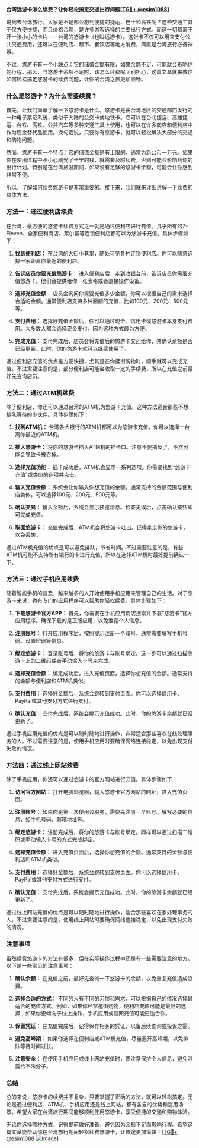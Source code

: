 **台湾远游卡怎么续费？让你轻松搞定交通出行问题[[TG💪+ @esim1088](https://t.me/s/esim1088)]**

说到去台湾旅行，大家是不是都会想到便捷的捷运、巴士和高铁呢？这些交通工具不仅方便快捷，而且价格合理，是许多游客选择的主要出行方式。而这一切都离不开一张小小的卡片——台湾的悠游卡（也叫远游卡）。这张卡不仅可以用来支付公共交通费用，还可以在便利店、超市、餐饮店等地方消费，简直是台湾旅行必备神器。

不过，悠游卡有一个小缺点：它的储值金额有限，如果余额不足，可能就会影响你的行程。那么，当悠游卡余额不足时，该怎么续费呢？别担心，这篇文章就来教你如何轻松搞定悠游卡的续费问题，让你的台湾之旅更加顺畅。

### **什么是悠游卡？为什么需要续费？**

首先，让我们简单了解一下悠游卡是什么。悠游卡是由台湾地区的交通部门发行的一种电子票证系统，类似于大陆的公交卡或地铁卡。它可以在台北捷运、高雄捷运、台铁、高铁、公共汽车等多种交通工具上使用，也可以在许多商店和便利店中作为现金替代品使用。换句话说，只要你有悠游卡，就可以轻松解决大部分的交通和购物问题。

然而，悠游卡有一个特点：它的储值金额是有上限的，通常为新台币一万元。如果你在使用过程中不小心刷光了卡里的钱，就需要及时续费，否则可能会影响到你的出行计划。特别是在台湾旅游期间，如果没有足够的悠游卡余额，可能会让你感到非常不便。

所以，了解如何续费悠游卡是非常重要的。接下来，我们就来详细讲解一下续费的具体方法。

### **方法一：通过便利店续费**

在台湾，最方便的悠游卡续费方式之一就是通过便利店进行充值。几乎所有的7-Eleven、全家便利商店、莱尔富等连锁便利店都可以为悠游卡充值。具体步骤如下：

1. **找到便利店：** 在台湾的大街小巷里，随处可见各种连锁便利店。你可以随意选择一家距离你最近的便利店。
   
2. **告诉店员你要充值悠游卡：** 进入便利店后，走到收银台前，告诉店员你需要充值悠游卡。他们会提供给你一张表格或者直接操作设备。

3. **选择充值金额：** 店员会询问你需要充值多少金额，你可以根据自己的需求选择合适的金额。通常便利店支持多种面额的充值，比如100元、200元、500元等。

4. **支付费用：** 选择好充值金额后，你可以通过现金、信用卡或悠游卡本身支付费用。大多数人都会选择现金支付，因为这种方式最为方便。

5. **完成充值：** 支付完成后，店员会将充值后的悠游卡交还给你，并确认余额是否已经更新。此时，你的悠游卡就可以继续使用了。

通过便利店充值的优点是方便快捷，尤其是在你逛街购物时，顺手就可以完成充值。不过需要注意的是，部分便利店可能会收取一定的手续费，所以在充值之前最好先咨询店员。

### **方法二：通过ATM机续费**

除了便利店，你还可以通过台湾的ATM机为悠游卡充值。这种方法适合那些不想排队等待的小伙伴。具体步骤如下：

1. **找到ATM机：** 台湾各大银行的ATM机都可以为悠游卡充值。你可以选择一台离你最近的ATM机。

2. **插入悠游卡：** 将你的悠游卡插入ATM机的插卡口。注意不要插反了，不然可能会导致卡被吞掉。

3. **选择充值功能：** 插卡成功后，ATM机会显示一系列选项。你需要找到“悠游卡充值”或类似的选项并点击。

4. **输入充值金额：** 系统会让你输入你想充值的金额。通常支持的金额范围与便利店类似，可以选择100元、200元、500元等。

5. **确认交易：** 输入金额后，系统会显示预览信息。检查无误后，点击确认按钮即可完成充值。

6. **取回悠游卡：** 充值完成后，ATM机会将悠游卡吐出。记得拿走你的悠游卡，以免丢失。

通过ATM机充值的优点是可以避免排队，节省时间。不过需要注意的是，有些ATM机可能不支持所有银行的卡进行充值，所以在选择ATM机时最好提前确认一下。

### **方法三：通过手机应用续费**

随着智能手机的普及，越来越多的人开始使用手机应用来管理自己的生活。对于悠游卡来说，也有专门的应用程序可以帮助你轻松续费。具体步骤如下：

1. **下载悠游卡官方APP：** 首先，你需要在手机应用商店搜索并下载“悠游卡”官方应用程序。确保下载的是正版应用，以免泄露个人信息。

2. **注册账号：** 打开应用程序后，按照提示注册一个账号。通常需要填写手机号码、设置密码等信息。

3. **绑定悠游卡：** 登录账号后，将你的悠游卡与账号绑定。这一步可以通过扫描悠游卡上的二维码或者手动输入卡号来完成。

4. **选择充值金额：** 绑定成功后，进入充值页面，选择你想充值的金额。通常支持的金额与便利店和ATM机类似。

5. **支付费用：** 选择好金额后，系统会跳转到支付页面。你可以选择信用卡、PayPal或其他支付方式进行支付。

6. **确认充值：** 支付完成后，系统会提示充值成功。此时，你的悠游卡余额就已经更新了。

通过手机应用充值的优点是可以随时随地进行操作，非常适合那些喜欢在线处理事务的人。不过需要注意的是，使用手机应用时要确保网络连接稳定，以免出现支付失败的情况。

### **方法四：通过线上网站续费**

除了手机应用，你还可以通过悠游卡的官方网站进行充值。具体步骤如下：

1. **访问官方网站：** 打开电脑浏览器，输入悠游卡官方网站的网址，进入充值页面。

2. **注册账号：** 如果你是第一次使用该服务，需要先注册一个账号。填写必要的信息，如手机号码、邮箱地址等。

3. **绑定悠游卡：** 注册完成后，将你的悠游卡与账号绑定。同样可以通过扫描二维码或手动输入卡号的方式完成绑定。

4. **选择充值金额：** 进入充值页面后，选择你想充值的金额。通常支持的金额与便利店和ATM机类似。

5. **支付费用：** 选择好金额后，系统会跳转到支付页面。你可以选择信用卡、PayPal或其他支付方式进行支付。

6. **确认充值：** 支付完成后，系统会提示充值成功。此时，你的悠游卡余额就已经更新了。

通过线上网站充值的优点是可以随时随地进行操作，适合那些喜欢在家处理事务的人。不过需要注意的是，使用线上网站时要确保网络连接稳定，以免出现支付失败的情况。

### **注意事项**

虽然续费悠游卡的方法有很多，但在实际操作过程中还是有一些需要注意的地方。以下是一些常见的注意事项：

1. **确认余额：** 在充值之前，最好先查询一下悠游卡的余额，以免重复充值造成浪费。

2. **选择合适的方式：** 不同的人有不同的习惯和需求，可以根据自己的情况选择最适合的充值方式。例如，如果你经常逛街购物，便利店充值可能是最好的选择；如果你更倾向于线上操作，手机应用或官网充值可能更适合你。

3. **保留凭证：** 在充值完成后，记得保存相关的凭证，以备后续查询或投诉之需。

4. **避免高峰期：** 如果你选择在便利店或ATM机充值，尽量避开高峰期，以免排队等待时间过长。

5. **注意安全：** 在使用手机应用或线上网站充值时，要注意保护个人信息，避免泄露给不法分子。

### **总结**

总的来说，悠游卡的续费并不复杂，只要掌握了正确的方法，就可以轻松搞定。无论是通过便利店、ATM机、手机应用还是线上网站，都有各自的优势和适用场景。希望大家在台湾旅行期间能够顺利使用悠游卡，享受便捷的交通和购物体验。

无论你选择哪种方式，记得提前做好准备，避免因为余额不足而影响行程。希望这篇文章能帮助你在台湾旅行期间轻松续费悠游卡，让旅途更加愉快！[[TG💪+ @esim1088](https://t.me/s/esim1088) ![Image](https://i.postimg.cc/4NQfJmqS/Snipaste-2025-05-13-00-14-12.png)]